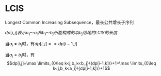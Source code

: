 # LCIS
Longest Common Increasing Subsequence，最长公共增长子序列

$dp[i,j]表示a_{1}～a_i和b_1～b_j所能构成的以b_j结尾的LCIS的长度$

当$a_i\neq b_j$时，有$dp[i,j]==dp[i-1,j]$

当$a_i= b_j$时，有$$dp[i,j]=\max \limits_{0\leq k<j,b_k<b_j}\{dp[i-1,k]\}+1=\max \limits_{0\leq k<j,b_k<a_i}\{dp[i-1,k]\}+1$$

